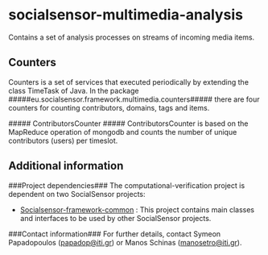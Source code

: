 socialsensor-multimedia-analysis
================================

Contains a set of analysis processes on streams of incoming media items.

Counters
---------------
<p> Counters is a set of services that executed periodically by extending the class TimeTask of Java. In the package #####eu.socialsensor.framework.multimedia.counters##### there are four counters for counting contributors, domains, tags and items. 

</p>
##### ContributorsCounter #####
ContributorsCounter is based on the MapReduce operation of mongodb and counts the number of unique contributors (users) per timeslot.  










Additional information
------------------------
###Project dependencies###
The computational-verification project is dependent on two SocialSensor projects:
* [Socialsensor-framework-common](https://github.com/socialsensor/socialsensor-framework-common) : This project contains main classes and interfaces to be used by other SocialSensor projects.

###Contact information###
For further details, contact Symeon Papadopoulos (papadop@iti.gr) or Manos Schinas (manosetro@iti.gr).
